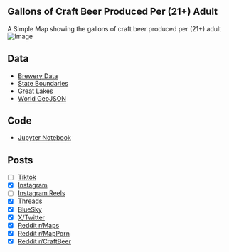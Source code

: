 ## Gallons of Craft Beer Produced Per (21+) Adult
A Simple Map showing the gallons of craft beer produced per (21+) adult
![Image](https://drive.google.com/uc?export=view&id=18OLEMRPeZlOpNG9Os0GPJDcKr7sSpPCH)

## Data
* [Brewery Data](https://worldpopulationreview.com/state-rankings/beer-production-by-state)
* [State Boundaries](https://www.census.gov/geographies/mapping-files/time-series/geo/carto-boundary-file.html)
* [Great Lakes](https://usicecenter.gov/Products/GreatLakesData)
* [World GeoJSON](https://public.opendatasoft.com/explore/dataset/world-administrative-boundaries/export/?flg=en-us)

## Code
* [Jupyter Notebook](FormatData.ipynb)

## Posts
- [ ] [Tiktok]()
- [x] [Instagram](https://www.instagram.com/p/DFA6CQ4vaBP/)
- [ ] [Instagram Reels]()
- [x] [Threads](https://www.threads.net/@vinemapper/post/DFA6CpmPD9w)
- [x] [BlueSky](https://bsky.app/profile/vinemapper.bsky.social/post/3lg4b64qegk2t)
- [x] [X/Twitter](https://x.com/VineMapper/status/1881018630122647723)
- [x] [Reddit r/Maps](https://www.reddit.com/r/Maps/comments/1i52j6r/gallons_of_craft_beer_produced_per_adult_21/)
- [x] [Reddit r/MapPorn](https://www.reddit.com/r/MapPorn/comments/1i52iv0/gallons_of_craft_beer_produced_per_adult_21/)
- [x] [Reddit r/CraftBeer](https://www.reddit.com/r/CraftBeer/comments/1i52ndq/gallons_of_craft_beer_produced_per_adult_21/)

